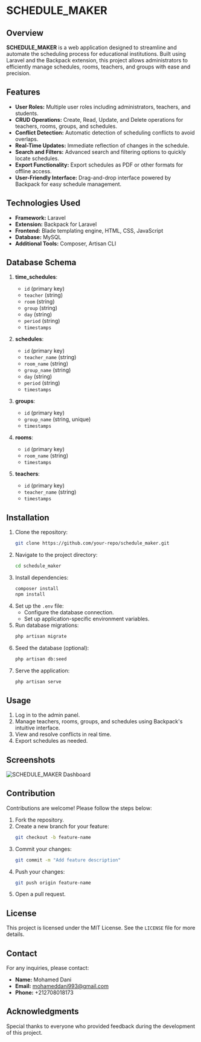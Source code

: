 # SCHEDULE_MAKER

## Overview
**SCHEDULE_MAKER** is a web application designed to streamline and automate the scheduling process for educational institutions. Built using Laravel and the Backpack extension, this project allows administrators to efficiently manage schedules, rooms, teachers, and groups with ease and precision.

## Features
- **User Roles:** Multiple user roles including administrators, teachers, and students.
- **CRUD Operations:** Create, Read, Update, and Delete operations for teachers, rooms, groups, and schedules.
- **Conflict Detection:** Automatic detection of scheduling conflicts to avoid overlaps.
- **Real-Time Updates:** Immediate reflection of changes in the schedule.
- **Search and Filters:** Advanced search and filtering options to quickly locate schedules.
- **Export Functionality:** Export schedules as PDF or other formats for offline access.
- **User-Friendly Interface:** Drag-and-drop interface powered by Backpack for easy schedule management.

## Technologies Used
- **Framework:** Laravel  
- **Extension:** Backpack for Laravel  
- **Frontend:** Blade templating engine, HTML, CSS, JavaScript  
- **Database:** MySQL  
- **Additional Tools:** Composer, Artisan CLI

## Database Schema
1. **time_schedules**:
   - `id` (primary key)  
   - `teacher` (string)  
   - `room` (string)  
   - `group` (string)  
   - `day` (string)  
   - `period` (string)  
   - `timestamps`

2. **schedules**:
   - `id` (primary key)  
   - `teacher_name` (string)  
   - `room_name` (string)  
   - `group_name` (string)  
   - `day` (string)  
   - `period` (string)  
   - `timestamps`

3. **groups**:
   - `id` (primary key)  
   - `group_name` (string, unique)  
   - `timestamps`

4. **rooms**:
   - `id` (primary key)  
   - `room_name` (string)  
   - `timestamps`

5. **teachers**:
   - `id` (primary key)  
   - `teacher_name` (string)  
   - `timestamps`

## Installation
1. Clone the repository:
   ```bash
   git clone https://github.com/your-repo/schedule_maker.git
   ```
2. Navigate to the project directory:
   ```bash
   cd schedule_maker
   ```
3. Install dependencies:
   ```bash
   composer install
   npm install
   ```
4. Set up the `.env` file:
   - Configure the database connection.
   - Set up application-specific environment variables.
5. Run database migrations:
   ```bash
   php artisan migrate
   ```
6. Seed the database (optional):
   ```bash
   php artisan db:seed
   ```
7. Serve the application:
   ```bash
   php artisan serve
   ```

## Usage
1. Log in to the admin panel.
2. Manage teachers, rooms, groups, and schedules using Backpack's intuitive interface.
3. View and resolve conflicts in real time.
4. Export schedules as needed.

## Screenshots
![SCHEDULE_MAKER Dashboard](dashboard-image-url)

## Contribution
Contributions are welcome! Please follow the steps below:
1. Fork the repository.
2. Create a new branch for your feature:
   ```bash
   git checkout -b feature-name
   ```
3. Commit your changes:
   ```bash
   git commit -m "Add feature description"
   ```
4. Push your changes:
   ```bash
   git push origin feature-name
   ```
5. Open a pull request.

## License
This project is licensed under the MIT License. See the `LICENSE` file for more details.

## Contact
For any inquiries, please contact:
- **Name:** Mohamed Dani  
- **Email:** mohameddani993@gmail.com  
- **Phone:** +212708018173

## Acknowledgments
Special thanks to everyone who provided feedback during the development of this project.

